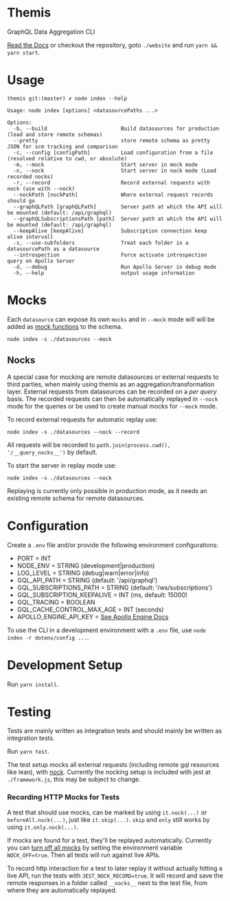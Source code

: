 # Themis
GraphQL Data Aggregation CLI

[Read the Docs](docs/getting-started.md) or checkout the repository, goto `./website` and run `yarn && yarn start`.

# Usage
```
themis git:(master) ✗ node index --help

Usage: node index [options] <datasourcePaths ...>

Options:
  -b, --build                        Build datasources for production (load and store remote schemas)
  --pretty                           store remote schema as pretty JSON for scm tracking and comparison
  -c, --config [configPath]          Load configuration from a file (resolved relative to cwd, or absolute)
  -m, --mock                         Start server in mock mode
  -n, --nock                         Start server in nock mode (Load recorded nocks)
  -r, --record                       Record external requests with nock (use with --nock)
  --nockPath [nockPath]              Where external request records should go
  --graphQLPath [graphQLPath]        Server path at which the API will be mounted (default: /api/graphql)
  --graphQLSubscriptionsPath [path]  Server path at which the API will be mounted (default: /api/graphql)
  --keepAlive [keepAlive]            Subscription connection keep alive intervall
  -s, --use-subfolders               Treat each folder in a datasourcePath as a datasource
  --introspection                    Force activate introspection query on Apollo Server
  -d, --debug                        Run Apollo Server in debug mode
  -h, --help                         output usage information
```


# Mocks
Each `datasource` can expose its own `mocks` and in `--mock` mode will will be added as [mock functions](https://www.apollographql.com/docs/graphql-tools/mocking.html) to the schema.
```
node index -s ./datasources --mock
```

## Nocks
A special case for mocking are remote datasources or external requests to third parties, when mainly using themis as an aggregation/transformation layer. External requests from datasources can be recorded on a _per query_ basis. The recorded requests can then be automatically replayed in `--nock` mode for the queries or be used to create manual mocks for `--mock` mode.

To record external requests for automatic replay use:
```
node index -s ./datasources --nock --record
```
All requests will be recorded to `path.join(process.cwd(), '/__query_nocks__')` by default.

To start the server in replay mode use:
```
node index -s ./datasources --nock
```
Replaying is currently only possible in production mode, as it needs an existing remote schema for remote datasources.


# Configuration
Create a `.env` file and/or provide the following environment configurations:
- PORT = INT
- NODE_ENV = STRING (development|production)
- LOG_LEVEL = STRING (debug|warn|error|info)
- GQL_API_PATH = STRING (default: '/api/graphql')
- GQL_SUBSCRIPTIONS_PATH = STRING (default: '/ws/subscriptions')
- GQL_SUBSCRIPTION_KEEPALIVE = INT (ms, default: 15000)
- GQL_TRACING = BOOLEAN
- GQL_CACHE_CONTROL_MAX_AGE = INT (seconds)
- APOLLO_ENGINE_API_KEY = [See Apollo Engine Docs](https://www.apollographql.com/docs/engine/)

To use the CLI in a development environment with a `.env` file, use `node index -r dotenv/config ...`.


# Development Setup
Run `yarn install`.

# Testing
Tests are mainly written as integration tests and should mainly be written as integration tests.

Run `yarn test`.

The test setup mocks all external requests (including remote gql resources like lean), with [nock](https://github.com/nock/nock).
Currently the nocking setup is included with jest at `./framework.js`, this may be subject to change.

### Recording HTTP Mocks for Tests
A test that should use mocks, can be marked by using `it.nock(...)` or `beforeAll.nock(...)`,
just like `it.skip(...)`. `skip` and `only` still works by using `it.only.nock(...)`.

If mocks are found for a test, they'll be replayed automatically. Currently you can [turn off all mocks](https://github.com/nock/nock#turning-nock-off-experimental) by setting the environment variable `NOCK_OFF=true`. Then all tests will run against live APIs.

To record http interaction for a test to later replay it without actually hitting a live API,
run the tests with `JEST_NOCK_RECORD=true`. It will record and save the remote responses in a folder called `__nocks__` next to the test file, from where they are automatically replayed.